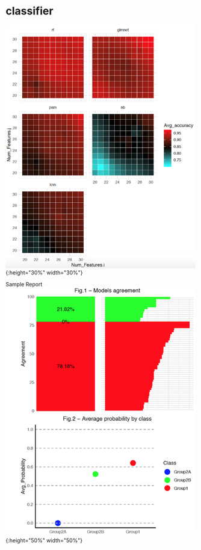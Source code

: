 # classifier


![Sample heatmap for optimal feature selections](docs/Classifier_Heatmap.png){:height="30%" width="30%"}

Sample Report
![Sample heatmap for optimal feature selections](docs/Classifier_Report.png){:height="50%" width="50%"}

